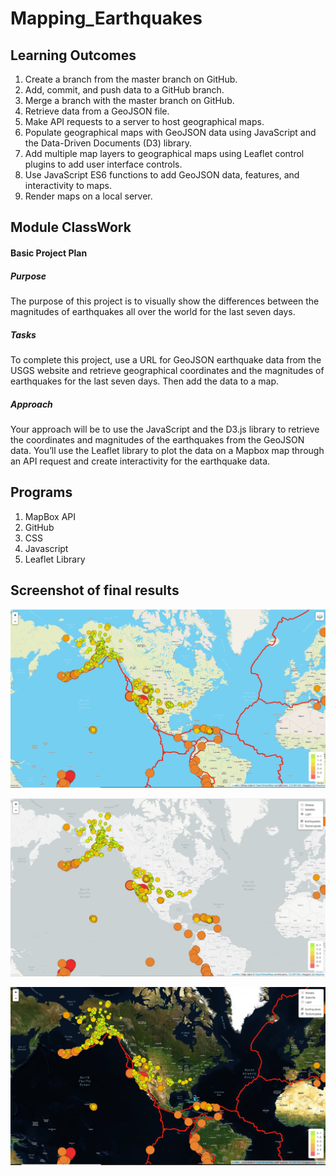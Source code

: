 # Mapping_Earthquakes

## Learning Outcomes

1. Create a branch from the master branch on GitHub.
2. Add, commit, and push data to a GitHub branch.
3. Merge a branch with the master branch on GitHub.
4. Retrieve data from a GeoJSON file.
5. Make API requests to a server to host geographical maps.
6. Populate geographical maps with GeoJSON data using JavaScript and the Data-Driven Documents (D3) library.
7. Add multiple map layers to geographical maps using Leaflet control plugins to add user interface controls.
8. Use JavaScript ES6 functions to add GeoJSON data, features, and interactivity to maps.
9. Render maps on a local server.

## Module ClassWork

#### Basic Project Plan

##### Purpose
The purpose of this project is to visually show the differences between the magnitudes of earthquakes all over the world for the last seven days.

##### Tasks
To complete this project, use a URL for GeoJSON earthquake data from the USGS website and retrieve geographical coordinates and the magnitudes of earthquakes for the last seven days. Then add the data to a map.

##### Approach
Your approach will be to use the JavaScript and the D3.js library to retrieve the coordinates and magnitudes of the earthquakes from the GeoJSON data. You’ll use the Leaflet library to plot the data on a Mapbox map through an API request and create interactivity for the earthquake data.

## Programs

1. MapBox API
2. GitHub
3. CSS
4. Javascript
5. Leaflet Library

## Screenshot of final results
![1](https://github.com/Kalkidanalemaye/Mapping_Earthquakes/blob/master/default%20map%20.jpg)

![2](https://github.com/Kalkidanalemaye/Mapping_Earthquakes/blob/master/overlay%20data%20options.jpg)

![3](https://github.com/Kalkidanalemaye/Mapping_Earthquakes/blob/master/second%20option.jpg)



